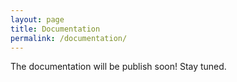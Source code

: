 ```yaml
---
layout: page
title: Documentation 
permalink: /documentation/
---
```


The documentation will be publish soon! Stay tuned.


